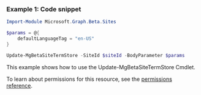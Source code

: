 ### Example 1: Code snippet

```powershell
Import-Module Microsoft.Graph.Beta.Sites

$params = @{
	defaultLanguageTag = "en-US"
}

Update-MgBetaSiteTermStore -SiteId $siteId -BodyParameter $params
```
This example shows how to use the Update-MgBetaSiteTermStore Cmdlet.
To learn about permissions for this resource, see the [permissions reference](/graph/permissions-reference).

